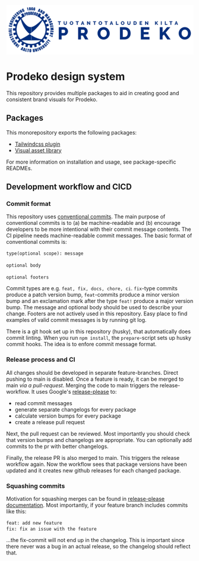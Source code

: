 ![Prodeko logo](./docs/images/logo-text-blue.png)

# Prodeko design system

This repository provides multiple packages to aid in creating good and consistent brand visuals for Prodeko.

## Packages

This monorepository exports the following packages:

- [Tailwindcss plugin](./packages/tailwind-plugin/README.md)
- [Visual asset library](./packages/visual-assets/README.md)

For more information on installation and usage, see package-specific READMEs.

## Development workflow and CICD

### Commit format

This repository uses [conventional commits](https://www.conventionalcommits.org/en/v1.0.0/#summary). The main purpose of conventional commits is to (a) be machine-readable and (b) encourage developers to be more intentional with their commit message contents. The CI pipeline needs machine-readable commit messages. The basic format of conventional commits is:

```text
type(optional scope): message

optional body

optional footers
```

Commit types are e.g. `feat, fix, docs, chore, ci`. `fix`-type commits produce a patch version bump, `feat`-commits produce a minor version bump and an exclamation mark after the type `feat!` produce a major version bump. The message and optional body should be used to describe your change. Footers are not actively used in this repository. Easy place to find examples of valid commit messages is by running git log.

There is a git hook set up in this repository (husky), that automatically does commit linting. When you run `npm install`, the `prepare`-script sets up husky commit hooks. The idea is to enfore commit message format.

### Release process and CI

All changes should be developed in separate feature-branches. Direct pushing to main is disabled. Once a feature is ready, it can be merged to main *via a pull-request*. Merging the code to main triggers the release-workflow. It uses Google's [release-please](htps://github.com/googleapis/release-please-action) to:

- read commit messages
- generate separate changelogs for every package
- calculate version bumps for every package
- create a release pull request

Next, the pull request can be reviewed. Most importantly you should check that version bumps and changelogs are appropriate. You can optionally add commits to the pr with better changelogs.

Finally, the release PR is also merged to main. This triggers the release workflow again. Now the workflow sees that package versions have been updated and it creates new github releases for each changed package.

### Squashing commits

Motivation for squashing merges can be found in [release-please documentation](https://github.com/googleapis/release-please). Most importantly, if your feature branch includes commits like this:

```text
feat: add new feature
fix: fix an issue with the feature
```

...the fix-commit will not end up in the changelog. This is important since there never was a bug in an actual release, so the changelog should reflect that.
